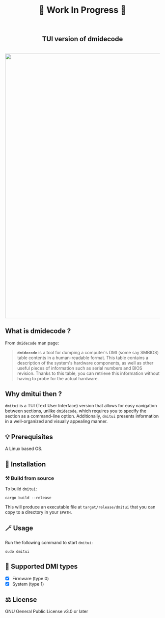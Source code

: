 <div align="center">
  <h1> 🚧 Work In Progress 🚧 </h1>
  <br>
  <h2> TUI version of dmidecode </h2>
  <br>
</div>

<img width="935" height="862" src="https://github.com/user-attachments/assets/2f6c1642-3b5a-4ac6-ba0d-9769fd12cf53" />

<br>

## What is dmidecode ?

From `dmidecode` man page:

> **`dmidecode`** is a tool for dumping a computer's DMI (some say SMBIOS) table contents in a human-readable format. This table contains a description of the system's hardware components, as well as other useful pieces of information such as serial numbers and BIOS revision. Thanks to this table, you can retrieve this information without having to probe for the actual hardware.

## Why dmitui then ?

`dmitui` is a TUI (Text User Interface) version that allows for easy navigation between sections, unlike `dmidecode`, which requires you to specify the section as a command-line option. Additionally, `dmitui` presents information in a well-organized and visually appealing manner.

## 💡 Prerequisites

A Linux based OS.

## 🚀 Installation

### ⚒️ Build from source

To build `dmitui`:

```
cargo build --release
```

This will produce an executable file at `target/release/dmitui` that you can copy to a directory in your `$PATH`.

## 🪄 Usage

Run the following command to start `dmitui`:

```
sudo dmitui
```

## 📌 Supported DMI types

- [x] Firmware (type 0)
- [x] System (type 1)

## ⚖️ License

GNU General Public License v3.0 or later
